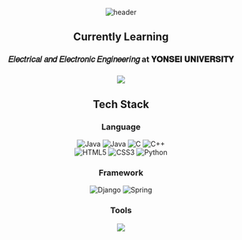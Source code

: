 <div align="center">
  
  ![header](https://capsule-render.vercel.app/api?type=waving&color=gradient&customColorList=3&height=250&text=SeungBeom%20Cheon&fontColor=FFFFFF&fontSize=80)

  ## Currently Learning
  
  ### 𝐸𝑙𝑒𝑐𝑡𝑟𝑖𝑐𝑎𝑙 𝑎𝑛𝑑 𝐸𝑙𝑒𝑐𝑡𝑟𝑜𝑛𝑖𝑐 𝐸𝑛𝑔𝑖𝑛𝑒𝑒𝑟𝑖𝑛𝑔 at 𝐘𝐎𝐍𝐒𝐄𝐈 𝐔𝐍𝐈𝐕𝐄𝐑𝐒𝐈𝐓𝐘

  ### [![](https://img.shields.io/badge/🦅Yonsei_Univ-00205B.svg?&style=plastic&link=https://www.yonsei.ac.kr/sc/)](https://www.yonsei.ac.kr/sc/)
  
  ## Tech Stack
  
  ### Language

  ![Java](https://img.shields.io/badge/java-%23ED8B00.svg?style=for-the-badge&logo=openjdk&logoColor=white)
  ![Java](https://img.shields.io/badge/JAVA-007396?style=for-the-badge&logo=Java&logoColor=white)
  ![C](https://img.shields.io/badge/C-A8B9CC?&style=for-the-badge&logo=C&logoColor=white)
  ![C++](https://img.shields.io/badge/C++-00599C?&style=for-the-badge&logo=C%2B%2B&logoColor=white)
  <br>
  ![HTML5](https://img.shields.io/badge/HTML5-E34F26?style=for-the-badge&logo=HTML5&logoColor=white)
  ![CSS3](https://img.shields.io/badge/CSS3-1572B6?style=for-the-badge&logo=CSS3&logoColor=white)
  ![Python](https://img.shields.io/badge/Python-3776AB?&style=for-the-badge&logo=Python&logoColor=white)
  
  ### Framework
  ![Django](https://img.shields.io/badge/Django-092E20?&style=for-the-badge&logo=Django&logoColor=white)
  ![Spring](https://img.shields.io/badge/Spring-6DB33F?&style=for-the-badge&logo=Spring&logoColor=white)
  
  ### Tools
  <a href="https://www.instagram.com/0921sean?igsh=b3Q1bngwaGs1aHB3" target="_blank"><img src="https://img.shields.io/badge/0921sean-배경색?style=flat&logo=appveyor&logoColor=E4405F"/></a>
  
</div>
